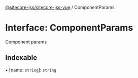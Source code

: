 [@sitecore-jss/sitecore-jss-vue](../README.md) / ComponentParams

# Interface: ComponentParams

Component params

## Indexable

▪ [name: `string`]: `string`
